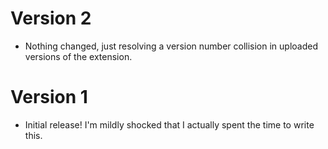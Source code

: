 # Version 2

* Nothing changed, just resolving a version number collision in
  uploaded versions of the extension.

# Version 1

* Initial release! I'm mildly shocked that I actually spent the time
  to write this.

